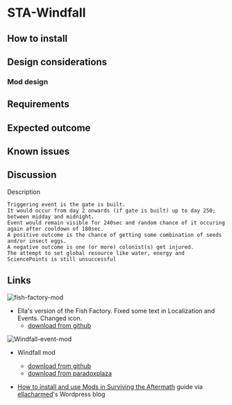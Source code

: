 # STA-Windfall

## How to install

## Design considerations

### Mod design

## Requirements

## Expected outcome

## Known issues

## Discussion

Description

    Triggering event is the gate is built.
    It would occur from day 2 onwards (if gate is built) up to day 250; between midday and midnight.
    Event would remain visible for 240sec and random chance of it occuring again after cooldown of 180sec.
    A positive outcome is the chance of getting some combination of seeds and/or insect eggs.
    A negative outcome is one (or more) colonist(s) get injured.
    The attempt to set global resource like water, energy and SciencePoints is still unsuccessful

## Links

![fish-factory-mod](Assets/Images/sta-fish-factory-build-menu-location.jpg "Fish Factory mod")

- Ella's version of the Fish Factory. Fixed some text in Localization and Events. Changed icon.
  - [download from github](https://github.com/ellacharmed/StA-FishFactory)

![Windfall-event-mod](Assets/Images/sta-windfall-event-mod.jpg "windfall event mod")

- Windfall mod

  - [download from github](https://github.com/ellacharmed/STA-Windfall)
  - [download from paradoxplaza](https://mods.paradoxplaza.com/mods/3571/Any)

- [How to install and use Mods in Surviving the Aftermath](https://ellacharmed.wordpress.com/2019/11/04/how-to-use-mods-in-surviving-the-aftermath/) guide via [ellacharmed](ellacharmed.wordpress.com)'s Wordpress blog
